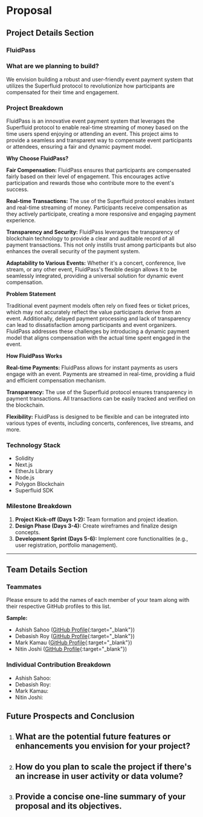 
# Proposal

## **Project Details Section**

### **FluidPass**


### **What are we planning to build?**

We envision building a robust and user-friendly event payment system that utilizes the Superfluid protocol to revolutionize how participants are compensated for their time and engagement. 

### **Project Breakdown**

FluidPass is an innovative event payment system that leverages the Superfluid protocol to enable real-time streaming of money based on the time users spend enjoying or attending an event. This project aims to provide a seamless and transparent way to compensate event participants or attendees, ensuring a fair and dynamic payment model.


**Why Choose FluidPass?**

**Fair Compensation:** FluidPass ensures that participants are compensated fairly based on their level of engagement. This encourages active participation and rewards those who contribute more to the event's success.

**Real-time Transactions:** The use of the Superfluid protocol enables instant and real-time streaming of money. Participants receive compensation as they actively participate, creating a more responsive and engaging payment experience.

**Transparency and Security:** FluidPass leverages the transparency of blockchain technology to provide a clear and auditable record of all payment transactions. This not only instills trust among participants but also enhances the overall security of the payment system.

**Adaptability to Various Events:** Whether it's a concert, conference, live stream, or any other event, FluidPass's flexible design allows it to be seamlessly integrated, providing a universal solution for dynamic event compensation.

**Problem Statement**

Traditional event payment models often rely on fixed fees or ticket prices, which may not accurately reflect the value participants derive from an event. Additionally, delayed payment processing and lack of transparency can lead to dissatisfaction among participants and event organizers. FluidPass addresses these challenges by introducing a dynamic payment model that aligns compensation with the actual time spent engaged in the event.

**How FluidPass Works**

**Real-time Payments:** FluidPass allows for instant payments as users engage with an event. Payments are streamed in real-time, providing a fluid and efficient compensation mechanism.

**Transparency:** The use of the Superfluid protocol ensures transparency in payment transactions. All transactions can be easily tracked and verified on the blockchain.

**Flexibility:** FluidPass is designed to be flexible and can be integrated into various types of events, including concerts, conferences, live streams, and more.

### **Technology Stack**

- Solidity
- Next.js
- EtherJs Library
- Node.js
- Polygon Blockchain
- Superfluid SDK

### **Milestone Breakdown**


1. **Project Kick-off (Days 1-2):** Team formation and project ideation.
2. **Design Phase (Days 3-4):** Create wireframes and finalize design concepts.
3. **Development Sprint (Days 5-6):** Implement core functionalities (e.g., user registration, portfolio management).

---

## **Team Details Section**

### **Teammates**

Please ensure to add the names of each member of your team along with their respective GitHub profiles to this list.

**Sample:**

- Ashish Sahoo ([GitHub Profile](https://github.com/Ashish-Kumar-007){:target="_blank"})
- Debasish Roy ([GitHub Profile](https://github.com/DRoy01){:target="_blank"})
- Mark Kamau ([GitHub Profile](https://github.com/BigmanMKG){:target="_blank"})
- Nitin Joshi ([GitHub Profile](https://github.com/highnitin){:target="_blank"})

### **Individual Contribution Breakdown**

- Ashish Sahoo:
- Debasish Roy:
- Mark Kamau:
- Nitin Joshi:


## **Future Prospects and Conclusion**

1. What are the potential future features or enhancements you envision for your project?
   -
2. How do you plan to scale the project if there's an increase in user activity or data volume?
   -
3. Provide a concise one-line summary of your proposal and its objectives.
   -

